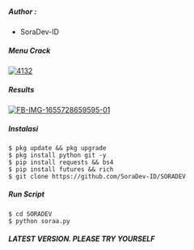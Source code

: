 ##### Author :
- SoraDev-ID

##### Menu Crack
<a href="https://ibb.co/H2j04QF"><img src="https://i.ibb.co/YWx6QGR/4132.png" alt="4132" border="0"></a>
##### Results
<a href="https://ibb.co/LtmVv9W"><img src="https://i.ibb.co/G2yzFCL/FB-IMG-1655728659595-01.jpg" alt="FB-IMG-1655728659595-01" border="0"></a>

##### Instalasi
```shell
$ pkg update && pkg upgrade
$ pkg install python git -y
$ pip install requests && bs4
$ pip install futures && rich
$ git clone https://github.com/SoraDev-ID/SORADEV
```
##### Run Script
```shell
$ cd SORADEV
$ python soraa.py
```

##### LATEST VERSION. PLEASE TRY YOURSELF

